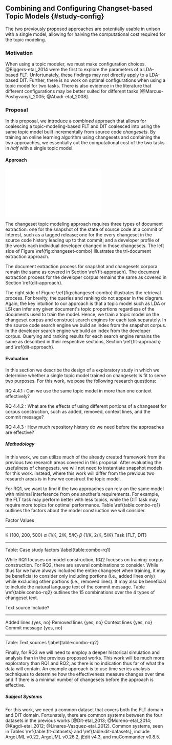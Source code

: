 
## Combining and Configuring Changset-based Topic Models {#study-config}

The two previously proposed approaches are potentially usable in unison with
a single model, allowing for halving the computational cost required for the
topic modeling.

### Motivation

When using a topic modeler, we must make configuration choices.
@Biggers-etal_2014 were the first to explore the parameters of a LDA-based FLT.
Unfortunately, these findings may not directly apply to a LDA-based DIT.
Further, there is no work on optimal configurations when using a topic model
for two tasks. There is also evidence in the literature that different
configurations may be better suited for different tasks
[@Marcus-Poshyvanyk_2005; @Abadi-etal_2008].

### Proposal

In this proposal, we introduce a *combined* approach that allows for coalescing
a topic-modeling-based FLT and DIT coalesced into using the same topic model
built incrementally from source code *changesets*. By training an online
learning algorithm using changesets and combining the two approaches, we
essentially cut the computational cost of the two tasks in *half* with a single
topic model.

#### Approach

![Combining changeset-based feature location and developer identifiation
\label{fig:changeset-combo}](figures/changeset-combo.pdf)

The changeset topic modeling approach requires three types of document
extraction: one for the snapshot of the state of source code at a commit of
interest, such as a tagged release; one for the every changeset in the source
code history leading up to that commit; and a developer profile of the words
each individual developer changed in those changesets. The left side of Figure
\ref{fig:changeset-combo} illustrates the tri-document extraction approach.

The document extraction process for snapshot and changesets corpora remain the
same as covered in Section \ref{flt-approach}. The document extraction process
for the developer corpus remains the same as covered in Section
\ref{dit-approach}.

The right side of Figure \ref{fig:changeset-combo} illustrates the retrieval
process. For brevity, the queries and ranking do not appear in the diagram.
Again, the key intuition to our approach is that a topic model such as LDA or
LSI can infer any given document's topic proportions regardless of the
documents used to train the model. Hence, we train a topic model on the
changeset corpus and construct search engines for each task separately. In the
source code search engine we build an index from the snapshot corpus. In the
developer search engine we build an index from the developer corpus. Querying
and ranking results for each search engine remains the same as described in
their respective sections, Section \ref{flt-approach} and \ref{dit-approach}.

#### Evaluation

In this section we describe the design of a exploratory study in which we
determine whether a single topic model trained on changesets is fit to serve
two purposes. For this work, we pose the following research questions:

RQ 4.4.1
:   Can we use the same topic model in more than one context effectively?

RQ 4.4.2
:   What are the effects of using different portions of a changeset for corpus
construction, such as added, removed, context lines, and the commit message?

RQ 4.4.3
:   How much repository history do we need before the approaches are effective?


##### Methodology

In this work, we can utilize much of the already created framework from the
previous two research areas covered in this proposal. After evaluating the
usefulness of changesets, we will not need to instantiate snapshot models for
this work. Instead, where this work will differ from the previous two research
areas is in how we construct the topic model.

For RQ1, we want to find if the two approaches can rely on the same model with
minimal interference from one another's requirements. For example, the FLT task
may perform better with less topics, while the DIT task may require more topics
for optimal performance. Table \ref{table:combo-rq1} outlines the factors about
the model construction we will consider.

Factor      Values
---------   ------
K           {100, 200, 500}
$\alpha$    {1/K, 2/K, 5/K}
$\beta$     {1/K, 2/K, 5/K}
Task        {FLT, DIT}
---------   ------

Table: Case study factors \label{table:combo-rq1}


While RQ1 focuses on model construction, RQ2 focuses on training-corpus
construction. For RQ2, there are several combinations to consider. While thus
far we have always included the entire changeset when training, it may be
beneficial to consider only including portions (i.e., added lines only) while
excluding other portions (i.e., removed lines). It may also be beneficial to
include the natural language text of the commit message. Table
\ref{table:combo-rq2} outlines the 15 combinations over the 4 types of
changeset text.

Text source     Include?
--------------  ---------
Added lines     {yes, no}
Removed lines   {yes, no}
Context lines   {yes, no}
Commit message  {yes, no}
--------------  ---------

Table: Text sources \label{table:combo-rq2}

Finally, for RQ3 we will need to employ a deeper historical simulation and
analysis than in the previous proposed works. This work will be much more
exploratory than RQ1 and RQ2, as there is no indication thus far of what the
data will contain. An example approach is to use time series analysis
techniques to determine how the effectiveness measure changes over time and if
there is a minimal number of changesets before the approach is effective.

##### Subject Systems

For this work, we need a common dataset that covers both the FLT domain and DIT
domain. Fortunately, there are common systems between the four datasets in the
previous works [@Dit-etal_2013; @Moreno-etal_2014; @Kagdi-etal_2012;
@Linares-Vasquez-etal_2012]. Common systems, seen in Tables
\ref{table:flt-datasets} and \ref{table:dit-datasets}, include ArgoUML v0.22,
ArgoUML v0.26.2, jEdit v4.3, and muCommander v0.8.5.


